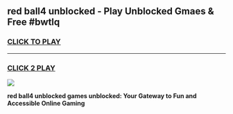 
## red ball4 unblocked - Play Unblocked Gmaes & Free #bwtlq
<h3>
<a href="https://news.freeplayer.one?title=red_ball4_unblocked&ref=26F">CLICK TO PLAY</a></h3>
<hr>

<h3>
<a href="https://news.freeplayer.one?title=red_ball4_unblocked&ref=26F">CLICK 2 PLAY</a>
  
</h3>

<a href="https://news.freeplayer.one?title=red_ball4_unblocked&ref=26F/"><img src="https://clearcache.store/games.png"></a>


**red ball4 unblocked games unblocked: Your Gateway to Fun and Accessible Online Gaming**
